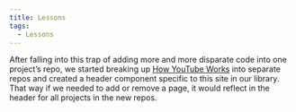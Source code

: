 ```yaml
---
title: Lessons
tags:
  - Lessons
---
```


After falling into this trap of adding more and more disparate code into one project’s repo, we started breaking up <a href="https://www.youtube.com/howyoutubeworks/" target="_blank">How YouTube Works</a> into separate repos and created a header component specific to this site in our library. That way if we needed to add or remove a page, it would reflect in the header for all projects in the new repos.



